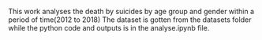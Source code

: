 This work analyses the death by suicides by age group and gender within a period of time(2012 to 2018)
The dataset is gotten from the datasets folder while the python code and outputs is in the analyse.ipynb file.
